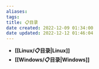 ```yaml
---
aliases: 
tags: 
title: 📋目录
date created: 2022-12-09 01:34:00
date updated: 2022-12-12 01:46:04
---
```

- **[[Linux/📋目录|Linux]]**
- **[[Windows/📋目录|Windows]]**
